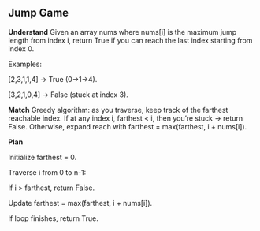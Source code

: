 ## Jump Game
**Understand**
Given an array nums where nums[i] is the maximum jump length from index i, return True if you can reach the last index starting from index 0.

Examples:

[2,3,1,1,4] → True (0→1→4).

[3,2,1,0,4] → False (stuck at index 3).

**Match**
Greedy algorithm: as you traverse, keep track of the farthest reachable index. If at any index i, farthest < i, then you’re stuck → return False. Otherwise, expand reach with farthest = max(farthest, i + nums[i]).

**Plan**

Initialize farthest = 0.

Traverse i from 0 to n-1:

If i > farthest, return False.

Update farthest = max(farthest, i + nums[i]).

If loop finishes, return True.